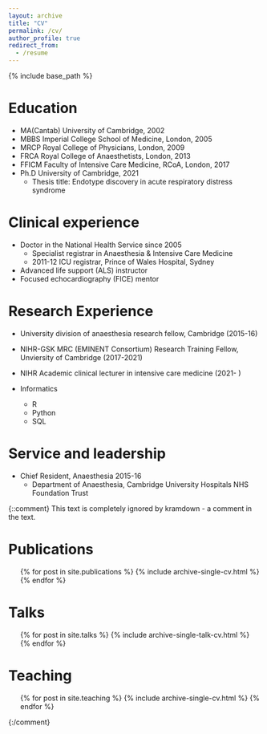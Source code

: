 ```yaml
---
layout: archive
title: "CV"
permalink: /cv/
author_profile: true
redirect_from:
  - /resume
---
```


{% include base_path %}

Education
======
* MA(Cantab) University of Cambridge, 2002
* MBBS  Imperial College School of Medicine, London, 2005
* MRCP  Royal College of Physicians, London, 2009
* FRCA  Royal College of Anaesthetists, London, 2013
* FFICM Faculty of Intensive Care Medicine, RCoA, London, 2017
* Ph.D  University of Cambridge, 2021
  * Thesis title: Endotype discovery in acute respiratory distress syndrome   

Clinical experience
======
* Doctor in the National Health Service since 2005
  * Specialist registrar in Anaesthesia & Intensive Care Medicine
  * 2011-12 ICU registrar, Prince of Wales Hospital, Sydney
* Advanced life support (ALS) instructor
* Focused echocardiography (FICE) mentor
 
  
Research Experience
======
* University division of anaesthesia research fellow, Cambridge (2015-16)
* NIHR-GSK MRC (EMINENT Consortium) Research Training Fellow, Unviersity of Cambridge (2017-2021)
* NIHR Academic clinical lecturer in intensive care medicine (2021- )

* Informatics
  * R
  * Python
  * SQL

  
Service and leadership
======
* Chief Resident, Anaesthesia 2015-16
  * Department of Anaesthesia, Cambridge University Hospitals NHS Foundation Trust   



{::comment}
This text is completely ignored by kramdown - a comment in the text.

Publications
======
  <ul>{% for post in site.publications %}
    {% include archive-single-cv.html %}
  {% endfor %}</ul>
  
Talks
======
  <ul>{% for post in site.talks %}
    {% include archive-single-talk-cv.html %}
  {% endfor %}</ul>
  
Teaching
======
  <ul>{% for post in site.teaching %}
    {% include archive-single-cv.html %}
  {% endfor %}</ul>

{:/comment}
